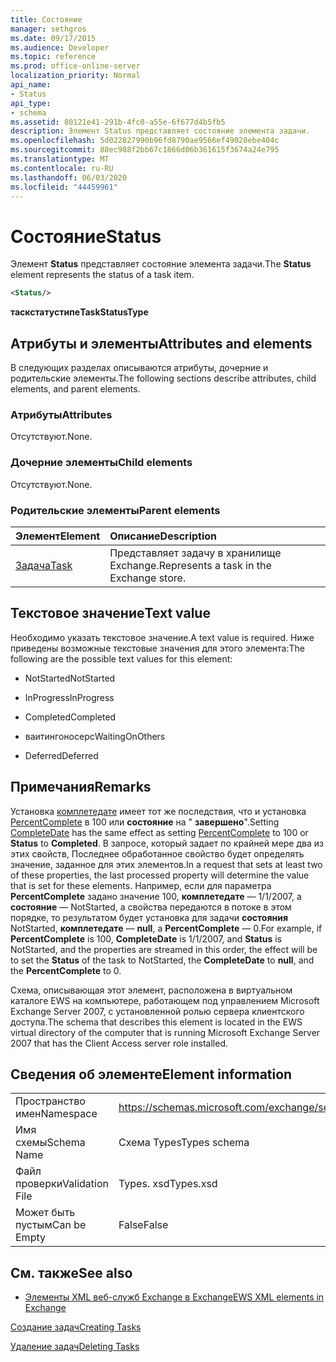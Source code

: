 ```yaml
---
title: Состояние
manager: sethgros
ms.date: 09/17/2015
ms.audience: Developer
ms.topic: reference
ms.prod: office-online-server
localization_priority: Normal
api_name:
- Status
api_type:
- schema
ms.assetid: 80121e41-291b-4fc0-a55e-6f677d4b5fb5
description: Элемент Status представляет состояние элемента задачи.
ms.openlocfilehash: 5d022827990b96fd8790ae9566ef49028ebe404c
ms.sourcegitcommit: 88ec988f2bb67c1866d06b361615f3674a24e795
ms.translationtype: MT
ms.contentlocale: ru-RU
ms.lasthandoff: 06/03/2020
ms.locfileid: "44459961"
---
```

# <a name="status"></a><span data-ttu-id="a8797-103">Состояние</span><span class="sxs-lookup"><span data-stu-id="a8797-103">Status</span></span>

<span data-ttu-id="a8797-104">Элемент **Status** представляет состояние элемента задачи.</span><span class="sxs-lookup"><span data-stu-id="a8797-104">The **Status** element represents the status of a task item.</span></span> 
  
```xml
<Status/>
```

 <span data-ttu-id="a8797-105">**таскстатустипе**</span><span class="sxs-lookup"><span data-stu-id="a8797-105">**TaskStatusType**</span></span>
## <a name="attributes-and-elements"></a><span data-ttu-id="a8797-106">Атрибуты и элементы</span><span class="sxs-lookup"><span data-stu-id="a8797-106">Attributes and elements</span></span>

<span data-ttu-id="a8797-107">В следующих разделах описываются атрибуты, дочерние и родительские элементы.</span><span class="sxs-lookup"><span data-stu-id="a8797-107">The following sections describe attributes, child elements, and parent elements.</span></span>
  
### <a name="attributes"></a><span data-ttu-id="a8797-108">Атрибуты</span><span class="sxs-lookup"><span data-stu-id="a8797-108">Attributes</span></span>

<span data-ttu-id="a8797-109">Отсутствуют.</span><span class="sxs-lookup"><span data-stu-id="a8797-109">None.</span></span>
  
### <a name="child-elements"></a><span data-ttu-id="a8797-110">Дочерние элементы</span><span class="sxs-lookup"><span data-stu-id="a8797-110">Child elements</span></span>

<span data-ttu-id="a8797-111">Отсутствуют.</span><span class="sxs-lookup"><span data-stu-id="a8797-111">None.</span></span>
  
### <a name="parent-elements"></a><span data-ttu-id="a8797-112">Родительские элементы</span><span class="sxs-lookup"><span data-stu-id="a8797-112">Parent elements</span></span>

|<span data-ttu-id="a8797-113">**Элемент**</span><span class="sxs-lookup"><span data-stu-id="a8797-113">**Element**</span></span>|<span data-ttu-id="a8797-114">**Описание**</span><span class="sxs-lookup"><span data-stu-id="a8797-114">**Description**</span></span>|
|:-----|:-----|
|[<span data-ttu-id="a8797-115">Задача</span><span class="sxs-lookup"><span data-stu-id="a8797-115">Task</span></span>](task.md) <br/> |<span data-ttu-id="a8797-116">Представляет задачу в хранилище Exchange.</span><span class="sxs-lookup"><span data-stu-id="a8797-116">Represents a task in the Exchange store.</span></span>  <br/> |
   
## <a name="text-value"></a><span data-ttu-id="a8797-117">Текстовое значение</span><span class="sxs-lookup"><span data-stu-id="a8797-117">Text value</span></span>

<span data-ttu-id="a8797-118">Необходимо указать текстовое значение.</span><span class="sxs-lookup"><span data-stu-id="a8797-118">A text value is required.</span></span> <span data-ttu-id="a8797-119">Ниже приведены возможные текстовые значения для этого элемента:</span><span class="sxs-lookup"><span data-stu-id="a8797-119">The following are the possible text values for this element:</span></span>
  
- <span data-ttu-id="a8797-120">NotStarted</span><span class="sxs-lookup"><span data-stu-id="a8797-120">NotStarted</span></span>
    
- <span data-ttu-id="a8797-121">InProgress</span><span class="sxs-lookup"><span data-stu-id="a8797-121">InProgress</span></span>
    
- <span data-ttu-id="a8797-122">Completed</span><span class="sxs-lookup"><span data-stu-id="a8797-122">Completed</span></span>
    
- <span data-ttu-id="a8797-123">ваитингоносерс</span><span class="sxs-lookup"><span data-stu-id="a8797-123">WaitingOnOthers</span></span>
    
- <span data-ttu-id="a8797-124">Deferred</span><span class="sxs-lookup"><span data-stu-id="a8797-124">Deferred</span></span>
    
## <a name="remarks"></a><span data-ttu-id="a8797-125">Примечания</span><span class="sxs-lookup"><span data-stu-id="a8797-125">Remarks</span></span>

<span data-ttu-id="a8797-126">Установка [комплетедате](completedate.md) имеет тот же последствия, что и установка [PercentComplete](percentcomplete.md) в 100 или **состояние** на " **завершено**".</span><span class="sxs-lookup"><span data-stu-id="a8797-126">Setting [CompleteDate](completedate.md) has the same effect as setting [PercentComplete](percentcomplete.md) to 100 or **Status** to **Completed**.</span></span> <span data-ttu-id="a8797-127">В запросе, который задает по крайней мере два из этих свойств, Последнее обработанное свойство будет определять значение, заданное для этих элементов.</span><span class="sxs-lookup"><span data-stu-id="a8797-127">In a request that sets at least two of these properties, the last processed property will determine the value that is set for these elements.</span></span> <span data-ttu-id="a8797-128">Например, если для параметра **PercentComplete** задано значение 100, **комплетедате** — 1/1/2007, а **состояние** — NotStarted, а свойства передаются в потоке в этом порядке, то результатом будет установка для задачи **состояния** NotStarted, **комплетедате** — **null**, а **PercentComplete** — 0.</span><span class="sxs-lookup"><span data-stu-id="a8797-128">For example, if **PercentComplete** is 100, **CompleteDate** is 1/1/2007, and **Status** is NotStarted, and the properties are streamed in this order, the effect will be to set the **Status** of the task to NotStarted, the **CompleteDate** to **null**, and the **PercentComplete** to 0.</span></span> 
  
<span data-ttu-id="a8797-129">Схема, описывающая этот элемент, расположена в виртуальном каталоге EWS на компьютере, работающем под управлением Microsoft Exchange Server 2007, с установленной ролью сервера клиентского доступа.</span><span class="sxs-lookup"><span data-stu-id="a8797-129">The schema that describes this element is located in the EWS virtual directory of the computer that is running Microsoft Exchange Server 2007 that has the Client Access server role installed.</span></span>
  
## <a name="element-information"></a><span data-ttu-id="a8797-130">Сведения об элементе</span><span class="sxs-lookup"><span data-stu-id="a8797-130">Element information</span></span>

|||
|:-----|:-----|
|<span data-ttu-id="a8797-131">Пространство имен</span><span class="sxs-lookup"><span data-stu-id="a8797-131">Namespace</span></span>  <br/> |https://schemas.microsoft.com/exchange/services/2006/types  <br/> |
|<span data-ttu-id="a8797-132">Имя схемы</span><span class="sxs-lookup"><span data-stu-id="a8797-132">Schema Name</span></span>  <br/> |<span data-ttu-id="a8797-133">Схема Types</span><span class="sxs-lookup"><span data-stu-id="a8797-133">Types schema</span></span>  <br/> |
|<span data-ttu-id="a8797-134">Файл проверки</span><span class="sxs-lookup"><span data-stu-id="a8797-134">Validation File</span></span>  <br/> |<span data-ttu-id="a8797-135">Types. xsd</span><span class="sxs-lookup"><span data-stu-id="a8797-135">Types.xsd</span></span>  <br/> |
|<span data-ttu-id="a8797-136">Может быть пустым</span><span class="sxs-lookup"><span data-stu-id="a8797-136">Can be Empty</span></span>  <br/> |<span data-ttu-id="a8797-137">False</span><span class="sxs-lookup"><span data-stu-id="a8797-137">False</span></span>  <br/> |
   
## <a name="see-also"></a><span data-ttu-id="a8797-138">См. также</span><span class="sxs-lookup"><span data-stu-id="a8797-138">See also</span></span>



- [<span data-ttu-id="a8797-139">Элементы XML веб-служб Exchange в Exchange</span><span class="sxs-lookup"><span data-stu-id="a8797-139">EWS XML elements in Exchange</span></span>](ews-xml-elements-in-exchange.md)


[<span data-ttu-id="a8797-140">Создание задач</span><span class="sxs-lookup"><span data-stu-id="a8797-140">Creating Tasks</span></span>](https://msdn.microsoft.com/library/0ef97334-e8a0-4f67-a23a-dd9e2bbad49f%28Office.15%29.aspx)
  
[<span data-ttu-id="a8797-141">Удаление задач</span><span class="sxs-lookup"><span data-stu-id="a8797-141">Deleting Tasks</span></span>](https://msdn.microsoft.com/library/a3d7e25f-8a35-4901-b1d9-d31f418ab340%28Office.15%29.aspx)

